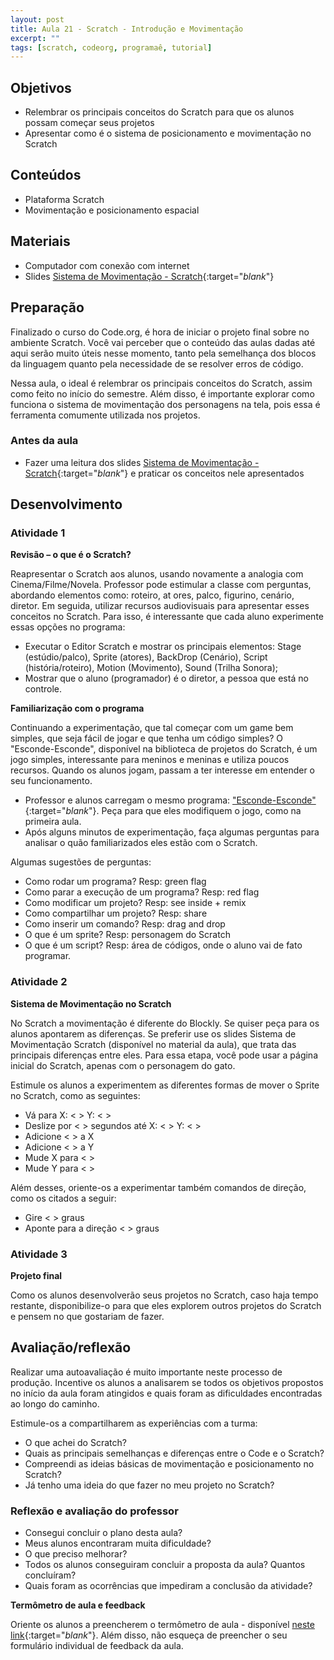 ```yaml
---
layout: post
title: Aula 21 - Scratch - Introdução e Movimentação
excerpt: ""
tags: [scratch, codeorg, programaê, tutorial]
---
```


## Objetivos

- Relembrar os principais conceitos do Scratch para que os alunos possam começar seus projetos
- Apresentar como é o sistema de posicionamento e movimentação no Scratch

## Conteúdos

- Plataforma Scratch
- Movimentação e posicionamento espacial

## Materiais

- Computador com conexão com internet
- Slides [Sistema de Movimentação - Scratch](/blocos/pdf/Sistemademovimentacao-Scratch.pdf){:target="_blank_"}

## Preparação

Finalizado o curso do Code.org, é hora de iniciar o projeto final sobre no ambiente Scratch. Você vai perceber que o conteúdo das aulas dadas até aqui serão muito úteis nesse momento, tanto pela semelhança dos blocos da linguagem quanto pela necessidade de se resolver erros de código.

Nessa aula, o ideal é relembrar os principais conceitos do Scratch, assim como feito no início do semestre. Além disso, é importante explorar como funciona o sistema de movimentação dos personagens na tela, pois essa é ferramenta comumente utilizada nos projetos.


### Antes da aula

- Fazer uma leitura dos slides [Sistema de Movimentação - Scratch](/blocos/pdf/Sistemademovimentacao-Scratch.pdf){:target="_blank_"} e praticar os conceitos nele apresentados

## Desenvolvimento

### Atividade 1

**Revisão – o que é o Scratch?**

Reapresentar o Scratch aos alunos, usando novamente a analogia com Cinema/Filme/Novela. Professor pode estimular a classe com perguntas, abordando elementos como: roteiro, at  ores, palco, figurino, cenário, diretor.  Em seguida, utilizar recursos audiovisuais para apresentar esses conceitos no Scratch. Para isso, é interessante que cada aluno experimente essas opções no programa:

- Executar o Editor Scratch e mostrar os principais elementos: Stage (estúdio/palco), Sprite (atores), BackDrop (Cenário), Script (história/roteiro), Motion (Movimento), Sound (Trilha Sonora);
- Mostrar que o aluno (programador) é o diretor, a pessoa que está no controle.

**Familiarização com o programa**

Continuando a experimentação, que tal começar com um game bem simples, que seja fácil de jogar e que tenha um código simples? O "Esconde-Esconde", disponível na biblioteca de projetos do Scratch, é um jogo simples, interessante para meninos e meninas e utiliza poucos recursos. Quando os alunos jogam, passam a ter interesse em entender o seu funcionamento.

- Professor e alunos carregam o mesmo programa: ["Esconde-Esconde"](https://scratch.mit.edu/projects/62114670/){:target="_blank_"}. Peça para que eles modifiquem o jogo, como na primeira aula.
- Após alguns minutos de experimentação, faça algumas perguntas para analisar o quão familiarizados eles estão com o Scratch.

Algumas sugestões de perguntas:

-	Como rodar um programa? Resp: green flag
-	Como parar a execução de um programa? Resp: red flag
-	Como modificar um projeto? Resp: see inside + remix
-	Como compartilhar um projeto? Resp: share
-	Como inserir um comando? Resp: drag and drop
-	O que é um sprite? Resp: personagem do Scratch
-	O que é um script? Resp: área de códigos, onde o aluno vai de fato programar.


### Atividade 2

**Sistema de Movimentação no Scratch**

No Scratch a movimentação é diferente do Blockly. Se quiser peça para os alunos apontarem as diferenças. Se preferir use os slides Sistema de Movimentação Scratch (disponível no material da aula), que trata das principais diferenças entre eles. Para essa etapa, você pode usar a página inicial do Scratch, apenas com o personagem do gato.

Estimule os alunos a experimentem as diferentes formas de mover o Sprite no Scratch, como as seguintes:

-	Vá para X: < >  Y: < >
-	Deslize por  < > segundos até X: < >  Y: < >
-	Adicione  < > a X
-	Adicione < > a Y
-	Mude X para < >
-	Mude Y para < >

Além desses, oriente-os a experimentar também comandos de direção, como os citados a seguir:
-	Gire < > graus
-	Aponte para a direção < > graus

### Atividade 3

**Projeto final**

Como os alunos desenvolverão seus projetos no Scratch, caso haja tempo restante, disponibilize-o para que eles explorem outros projetos do Scratch e pensem no que gostariam de fazer.


## Avaliação/reflexão

Realizar uma autoavaliação é muito importante neste processo de produção. Incentive os alunos a analisarem se todos os objetivos propostos no início da aula foram atingidos e quais foram as dificuldades encontradas ao longo do caminho.

Estimule-os a compartilharem as experiências com a turma:

 - O que achei do Scratch?
 - Quais as principais semelhanças e diferenças entre o Code e o Scratch?
 - Compreendi as ideias básicas de movimentação e posicionamento no Scratch?
 - Já tenho uma ideia do que fazer no meu projeto no Scratch?


### Reflexão e avaliação do professor

 - Consegui concluir o plano desta aula?
 - Meus alunos encontraram muita dificuldade?
 - O que preciso melhorar?
 - Todos os alunos conseguiram concluir a proposta da aula? Quantos concluíram?
 - Quais foram as ocorrências que impediram a conclusão da atividade?

 **Termômetro de aula e feedback**

 Oriente os alunos a preencherem o termômetro de aula - disponível [neste link](http://goo.gl/FbZvEh){:target="_blank_"}. Além disso, não esqueça de preencher o seu formulário individual de feedback da aula.
